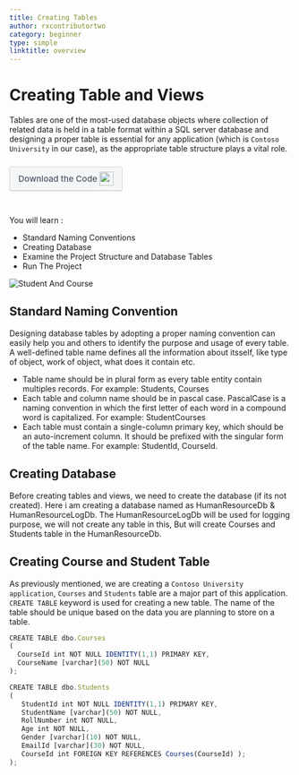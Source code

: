 ```yaml
---
title: Creating Tables
author: rxcontributortwo
category: beginner
type: simple
linktitle: overview
---
```


# Creating Table and Views
Tables are one of the most-used database objects where collection of related data is held in a table format within a SQL server database and designing a proper table is essential for any application (which is `Contoso University` in our case), as the appropriate table structure plays a vital role. 

<a role="button" target="_blank" href="https://github.com/rxweb/RxWebCore/blob/master/src/Samples/AspNetCore/Documentation%20Examples/Tours%20of%20Contoso%20Application/Beginner/ContosoApplication/SQL%20Scripts/main.sql#L1678-L1700" style="
    background: #f5f6f7;
    color: #4e5665 !important;
    font-size: 12px;
    padding: 5px 10px;
    border-color: rgba(0,0,0,.14);
    border-radius: 3px;
    border-style: solid;
    border-width: 1px;
    box-shadow: 0 1px 1px 0 rgba(0,0,0,.12);
    color: #fff;
    cursor: pointer;
    font-family: -apple-system, BlinkMacSystemFont, Roboto, Arial, Helvetica, sans-serif;
    font-size: 15px;
    font-weight: 500;
    line-height: 18px;
    padding: 8px 15px;
    text-align: center;
    transition: all 100ms ease-out;
    display: inline-block;
    text-decoration: none;
    white-space: nowrap;
    margin-bottom: 30px;
    margin-top: 10px;
"><span style="vertical-align: middle">Download the Code</span><img class="_3-99 img" src="https://scontent.famd5-1.fna.fbcdn.net/v/t39.2365-6/21630666_872184906282544_8997395837269049344_n.png?_nc_cat=106&amp;_nc_ohc=ixvAzbNREvgAX9AAb7C&amp;_nc_ht=scontent.famd5-1.fna&amp;oh=738ee91e1ae8331712186222788828a0&amp;oe=5ED55A8A" height="25" alt="" style="vertical-align:middle;margin-left: 4px;max-width: 654px;"></a>

You will learn :

<ul class="bullet-list">
  <li class="overview-nav-item">Standard Naming Conventions</li> 
  <li class="overview-nav-item">Creating Database</li>
  <li class="overview-nav-item">Examine the Project Structure and Database Tables</li>
  <li class="overview-nav-item">Run The Project</li>
</ul>


![Student And Course](Images/student-course.PNG)


## Standard Naming Convention
Designing database tables by adopting a proper naming convention can easily help you and others to identify the purpose and usage of every table. A well-defined table name defines all the information about itsself, like type of object, work of object, what does it contain etc.

<ul class="bullet-list">
  <li>Table name should be in plural form as every table entity contain multiples records. For example: Students, Courses</li> 
  <li>Each table and column name should be in pascal case. PascalCase is a naming convention in which the first letter of each word in a compound word is capitalized. For example: StudentCourses</li>
  <li>Each table must contain a single-column primary key, which should be an auto-increment column. It should be prefixed with the singular form of the table name. For example: StudentId, CourseId.</li>
</ul>

## Creating Database
Before creating tables and views, we need to create the database (if its not created). Here i am creating a database named as HumanResourceDb & HumanResourceLogDb. The HumanResourceLogDb will be used for logging purpose, we will not create any table in this, But will create Courses and Students table in the HumanResourceDb.

## Creating Course and Student Table

As previously mentioned, we are creating a `Contoso University application`, `Courses` and `Students` table are a major part of this application. `CREATE TABLE` keyword is used for creating a new table. The name of the table should be unique based on the data you are planning to store on a table.


````js
CREATE TABLE dbo.Courses
( 
  CourseId int NOT NULL IDENTITY(1,1) PRIMARY KEY,
  CourseName [varchar](50) NOT NULL 
);
````  

````js
CREATE TABLE dbo.Students
(
   StudentId int NOT NULL IDENTITY(1,1) PRIMARY KEY,
   StudentName [varchar](50) NOT NULL,
   RollNumber int NOT NULL,
   Age int NOT NULL,
   Gender [varchar](10) NOT NULL,
   EmailId [varchar](30) NOT NULL,
   CourseId int FOREIGN KEY REFERENCES Courses(CourseId) );  
);
````  